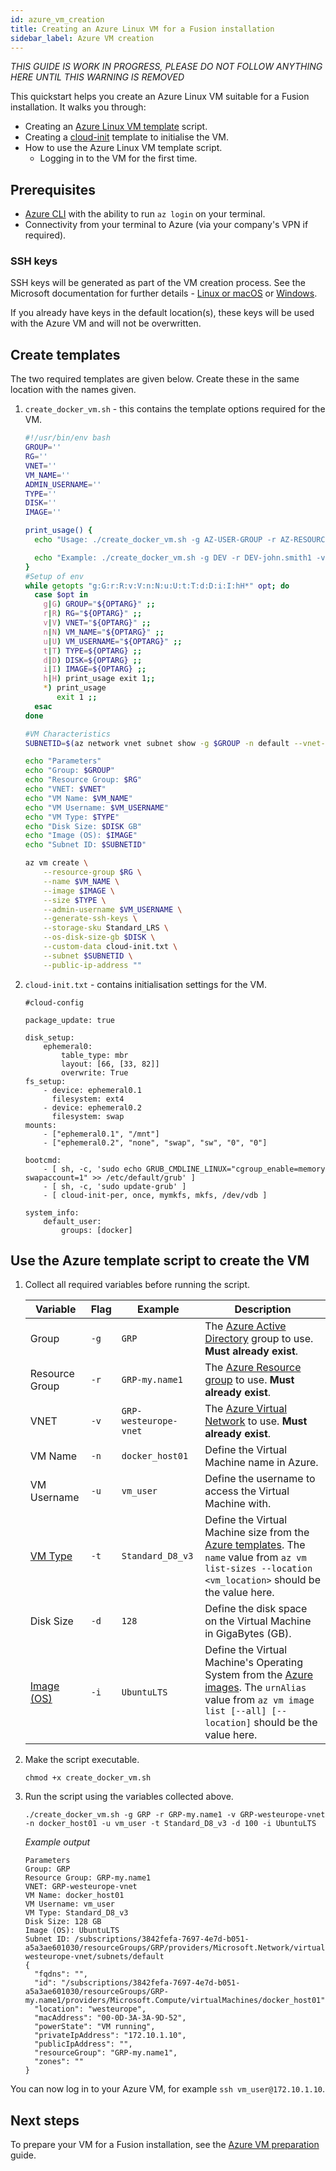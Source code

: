 ```yaml
---
id: azure_vm_creation
title: Creating an Azure Linux VM for a Fusion installation
sidebar_label: Azure VM creation
---
```


_THIS GUIDE IS WORK IN PROGRESS, PLEASE DO NOT FOLLOW ANYTHING HERE UNTIL THIS WARNING IS REMOVED_

This quickstart helps you create an Azure Linux VM suitable for a Fusion installation. It walks you through:

* Creating an [Azure Linux VM template](https://docs.microsoft.com/en-us/azure/virtual-machines/linux/create-ssh-secured-vm-from-template) script.
* Creating a [cloud-init](https://cloudinit.readthedocs.io/en/latest/topics/examples.html) template to initialise the VM.
* How to use the Azure Linux VM template script.
  * Logging in to the VM for the first time.

## Prerequisites

* [Azure CLI](https://docs.microsoft.com/en-us/cli/azure/install-azure-cli?view=azure-cli-latest) with the ability to run `az login` on your terminal.
* Connectivity from your terminal to Azure (via your company's VPN if required).

### SSH keys

SSH keys will be generated as part of the VM creation process.
See the Microsoft documentation for further details - [Linux or macOS](https://docs.microsoft.com/en-us/azure/virtual-machines/linux/mac-create-ssh-keys) or [Windows](https://docs.microsoft.com/en-us/azure/virtual-machines/linux/ssh-from-windows).

If you already have keys in the default location(s), these keys will be used with the Azure VM and will not be overwritten.

## Create templates

The two required templates are given below. Create these in the same location with the names given.

1. `create_docker_vm.sh` - this contains the template options required for the VM.

   ```bash
   #!/usr/bin/env bash
   GROUP=''
   RG=''
   VNET=''
   VM_NAME=''
   ADMIN_USERNAME=''
   TYPE=''
   DISK=''
   IMAGE=''

   print_usage() {
     echo "Usage: ./create_docker_vm.sh -g AZ-USER-GROUP -r AZ-RESOURCE-GROUP -v AZ-VNET -n VM-NAME -u VM-USERNAME -t VM-TYPE -d VM-DISK-SIZE (GB) -i OPERATING-SYSTEM"

     echo "Example: ./create_docker_vm.sh -g DEV -r DEV-john.smith1 -v DEV-westeurope-vnet -n johnsmith-docker -u john -t Standard_D8_v3 -d 128 -i UbuntuLTS"
   }
   #Setup of env
   while getopts "g:G:r:R:v:V:n:N:u:U:t:T:d:D:i:I:hH*" opt; do
     case $opt in
       g|G) GROUP="${OPTARG}" ;;
       r|R) RG="${OPTARG}" ;;
       v|V) VNET="${OPTARG}" ;;
       n|N) VM_NAME="${OPTARG}" ;;
       u|U) VM_USERNAME="${OPTARG}" ;;
       t|T) TYPE=${OPTARG} ;;
       d|D) DISK=${OPTARG} ;;
       i|I) IMAGE=${OPTARG} ;;
       h|H) print_usage exit 1;;
       *) print_usage
          exit 1 ;;
     esac
   done

   #VM Characteristics
   SUBNETID=$(az network vnet subnet show -g $GROUP -n default --vnet-name $VNET |grep addressPrefix -a3 |grep -i id | awk '{print $2}' | tr -d [\",])

   echo "Parameters"
   echo "Group: $GROUP"
   echo "Resource Group: $RG"
   echo "VNET: $VNET"
   echo "VM Name: $VM_NAME"
   echo "VM Username: $VM_USERNAME"
   echo "VM Type: $TYPE"
   echo "Disk Size: $DISK GB"
   echo "Image (OS): $IMAGE"
   echo "Subnet ID: $SUBNETID"

   az vm create \
       --resource-group $RG \
       --name $VM_NAME \
       --image $IMAGE \
       --size $TYPE \
       --admin-username $VM_USERNAME \
       --generate-ssh-keys \
       --storage-sku Standard_LRS \
       --os-disk-size-gb $DISK \
       --custom-data cloud-init.txt \
       --subnet $SUBNETID \
       --public-ip-address ""
   ```

2. `cloud-init.txt` - contains initialisation settings for the VM.

   ```text
   #cloud-config

   package_update: true

   disk_setup:
       ephemeral0:
           table_type: mbr
           layout: [66, [33, 82]]
           overwrite: True
   fs_setup:
       - device: ephemeral0.1
         filesystem: ext4
       - device: ephemeral0.2
         filesystem: swap
   mounts:
       - ["ephemeral0.1", "/mnt"]
       - ["ephemeral0.2", "none", "swap", "sw", "0", "0"]

   bootcmd:
       - [ sh, -c, 'sudo echo GRUB_CMDLINE_LINUX="cgroup_enable=memory swapaccount=1" >> /etc/default/grub' ]
       - [ sh, -c, 'sudo update-grub' ]
       - [ cloud-init-per, once, mymkfs, mkfs, /dev/vdb ]

   system_info:
       default_user:
           groups: [docker]
   ```

## Use the Azure template script to create the VM

1. Collect all required variables before running the script.

   |Variable|Flag|Example|Description|
   |---|---|---|---|
   |Group|`-g`|`GRP`|The [Azure Active Directory](https://docs.microsoft.com/en-us/azure/active-directory/fundamentals/active-directory-whatis) group to use. **Must already exist**.|
   |Resource Group|`-r`|`GRP-my.name1`|The [Azure Resource group](https://docs.microsoft.com/en-us/azure/azure-resource-manager/resource-group-overview#resource-groups) to use. **Must already exist**.|
   |VNET|`-v`|`GRP-westeurope-vnet`|The [Azure Virtual Network](https://docs.microsoft.com/en-us/azure/virtual-network/virtual-networks-overview) to use. **Must already exist**.|
   |VM Name|`-n`|`docker_host01`|Define the Virtual Machine name in Azure.|
   |VM Username|`-u`|`vm_user`|Define the username to access the Virtual Machine with.|
   |[VM Type](https://docs.microsoft.com/en-us/cli/azure/vm?view=azure-cli-latest#az-vm-list-sizes)|`-t`|`Standard_D8_v3`|Define the Virtual Machine size from the [Azure templates](https://docs.microsoft.com/en-us/azure/virtual-machines/windows/sizes). The `name` value from `az vm list-sizes --location <vm_location>` should be the value here.|
   |Disk Size|`-d`|`128`|Define the disk space on the Virtual Machine in GigaBytes (GB).|
   |[Image (OS)](https://docs.microsoft.com/en-us/cli/azure/vm/image?view=azure-cli-latest#az-vm-image-list)|`-i`|`UbuntuLTS`|Define the Virtual Machine's Operating System from the [Azure images](https://docs.microsoft.com/en-us/azure/virtual-machines/linux/cli-ps-findimage). The `urnAlias` value from `az vm image list [--all] [--location]` should be the value here.|

2. Make the script executable.

   `chmod +x create_docker_vm.sh`

3. Run the script using the variables collected above.

   `./create_docker_vm.sh -g GRP -r GRP-my.name1 -v GRP-westeurope-vnet -n docker_host01 -u vm_user -t Standard_D8_v3 -d 100 -i UbuntuLTS`

   _Example output_

   ```text
   Parameters
   Group: GRP
   Resource Group: GRP-my.name1
   VNET: GRP-westeurope-vnet
   VM Name: docker_host01
   VM Username: vm_user
   VM Type: Standard_D8_v3
   Disk Size: 128 GB
   Image (OS): UbuntuLTS
   Subnet ID: /subscriptions/3842fefa-7697-4e7d-b051-a5a3ae601030/resourceGroups/GRP/providers/Microsoft.Network/virtualNetworks/GRP-westeurope-vnet/subnets/default
   {
     "fqdns": "",
     "id": "/subscriptions/3842fefa-7697-4e7d-b051-a5a3ae601030/resourceGroups/GRP-my.name1/providers/Microsoft.Compute/virtualMachines/docker_host01",
     "location": "westeurope",
     "macAddress": "00-0D-3A-3A-9D-52",
     "powerState": "VM running",
     "privateIpAddress": "172.10.1.10",
     "publicIpAddress": "",
     "resourceGroup": "GRP-my.name1",
     "zones": ""
   }
   ```

You can now log in to your Azure VM, for example `ssh vm_user@172.10.1.10`.

## Next steps

To prepare your VM for a Fusion installation, see the [Azure VM preparation](https://wandisco.github.io/wandisco-documentation/docs/quickstarts/preparation/azure_vm_prep) guide.
